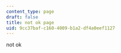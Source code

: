 ```yaml
---
content_type: page
draft: false
title: not ok page
uid: 9cc37baf-c160-4009-b1a2-df4a0eef1127
---
```

not ok